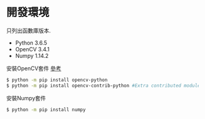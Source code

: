 # 開發環境

只列出函數庫版本.

  - Python 3.6.5 
  - OpenCV 3.4.1
  - Numpy 1.14.2

安裝OpenCV套件 [參考](https://www.scivision.co/install-opencv-python-windows/)

```sh
$ python -m pip install opencv-python
$ python -m pip install opencv-contrib-python #Extra contributed modules
```

安裝Numpy套件

```sh
$ python -m pip install numpy
```